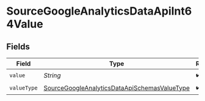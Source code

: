 # SourceGoogleAnalyticsDataApiInt64Value


## Fields

| Field                                                                                                               | Type                                                                                                                | Required                                                                                                            | Description                                                                                                         |
| ------------------------------------------------------------------------------------------------------------------- | ------------------------------------------------------------------------------------------------------------------- | ------------------------------------------------------------------------------------------------------------------- | ------------------------------------------------------------------------------------------------------------------- |
| `value`                                                                                                             | *String*                                                                                                            | :heavy_check_mark:                                                                                                  | N/A                                                                                                                 |
| `valueType`                                                                                                         | [SourceGoogleAnalyticsDataApiSchemasValueType](../../models/shared/SourceGoogleAnalyticsDataApiSchemasValueType.md) | :heavy_check_mark:                                                                                                  | N/A                                                                                                                 |